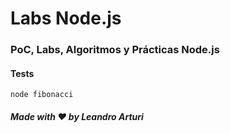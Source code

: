 <h1>
  Labs Node.js
</h1>

<h3>
PoC, Labs, Algoritmos y Prácticas Node.js
</h3>


#### Tests
```
node fibonacci
```

##### Made with ❤️ by Leandro Arturi

